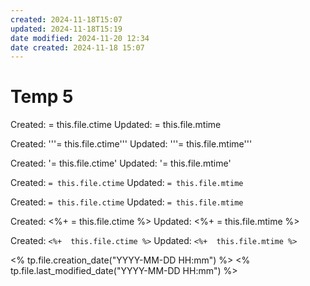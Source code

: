 ```yaml
---
created: 2024-11-18T15:07
updated: 2024-11-18T15:19
date modified: 2024-11-20 12:34
date created: 2024-11-18 15:07
---
```

# Temp 5

Created:  = this.file.ctime
Updated: = this.file.mtime

Created:  '''= this.file.ctime'''
Updated: '''= this.file.mtime'''

Created:  '= this.file.ctime'
Updated: '= this.file.mtime'


Created:  ``= this.file.ctime``
Updated: ``= this.file.mtime``

Created: `= this.file.ctime`
Updated: `= this.file.mtime`



Created: <%+ = this.file.ctime %>
Updated: <%+ = this.file.mtime %>



Created: `<%+  this.file.ctime %>`
Updated: `<%+  this.file.mtime %>`


<% tp.file.creation_date("YYYY-MM-DD HH:mm") %>
<% tp.file.last_modified_date("YYYY-MM-DD HH:mm") %>